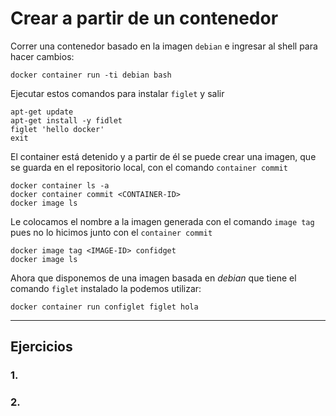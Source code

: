 # Crear a partir de un contenedor

Correr una contenedor basado en la imagen `debian` e ingresar al shell para hacer cambios:

```
docker container run -ti debian bash
```

Ejecutar estos comandos para instalar `figlet` y salir

```
apt-get update
apt-get install -y fidlet
figlet 'hello docker'
exit
```

El container está detenido y a partir de él se puede crear una imagen, que se guarda en el repositorio local, con el comando `container commit`

```
docker container ls -a
docker container commit <CONTAINER-ID>
docker image ls
```

Le colocamos el nombre a la imagen generada con el comando `image tag` pues no lo hicimos junto con el `container commit`

```
docker image tag <IMAGE-ID> confidget
docker image ls
```

Ahora que disponemos de una imagen basada en _debian_ que tiene el comando `figlet` instalado la podemos utilizar:

```
docker container run configlet figlet hola
```

---

## Ejercicios

### 1.

### 2.

